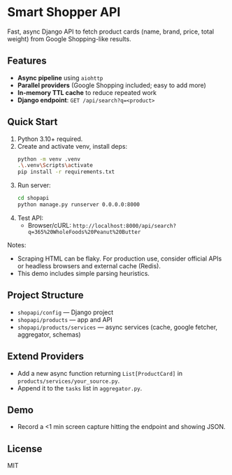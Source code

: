 # Smart Shopper API

Fast, async Django API to fetch product cards (name, brand, price, total weight) from Google Shopping-like results.

## Features
- **Async pipeline** using `aiohttp`
- **Parallel providers** (Google Shopping included; easy to add more)
- **In-memory TTL cache** to reduce repeated work
- **Django endpoint**: `GET /api/search?q=<product>`

## Quick Start
1. Python 3.10+ required.
2. Create and activate venv, install deps:
   ```bash
   python -m venv .venv
   .\.venv\Scripts\activate
   pip install -r requirements.txt
   ```
3. Run server:
   ```bash
   cd shopapi
   python manage.py runserver 0.0.0.0:8000
   ```
4. Test API:
   - Browser/cURL: `http://localhost:8000/api/search?q=365%20WholeFoods%20Peanut%20Butter`

Notes:
- Scraping HTML can be flaky. For production use, consider official APIs or headless browsers and external cache (Redis).
- This demo includes simple parsing heuristics.

## Project Structure
- `shopapi/config` — Django project
- `shopapi/products` — app and API
- `shopapi/products/services` — async services (cache, google fetcher, aggregator, schemas)

## Extend Providers
- Add a new async function returning `List[ProductCard]` in `products/services/your_source.py`.
- Append it to the `tasks` list in `aggregator.py`.

## Demo
- Record a <1 min screen capture hitting the endpoint and showing JSON.

## License
MIT